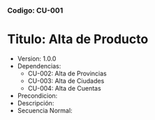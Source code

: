 ﻿### Codigo: CU-001
# Titulo: Alta de Producto
- Version: 1.0.0
- Dependencias:
    - CU-002: Alta de Provincias
    - CU-003: Alta de Ciudades
    - CU-004: Alta de Cuentas
- Precondicion:
- Descripción:
- Secuencia Normal:

